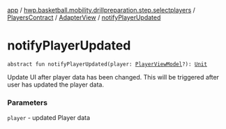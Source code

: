[app](../../../index.md) / [hwp.basketball.mobility.drillpreparation.step.selectplayers](../../index.md) / [PlayersContract](../index.md) / [AdapterView](index.md) / [notifyPlayerUpdated](.)

# notifyPlayerUpdated

`abstract fun notifyPlayerUpdated(player: `[`PlayerViewModel`](../../../hwp.basketball.mobility.entitiy.player/-player-view-model/index.md)`?): `[`Unit`](https://kotlinlang.org/api/latest/jvm/stdlib/kotlin/-unit/index.html)

Update UI after player data has been changed. This will be triggered
after user has updated the player data.

### Parameters

`player` - updated Player data